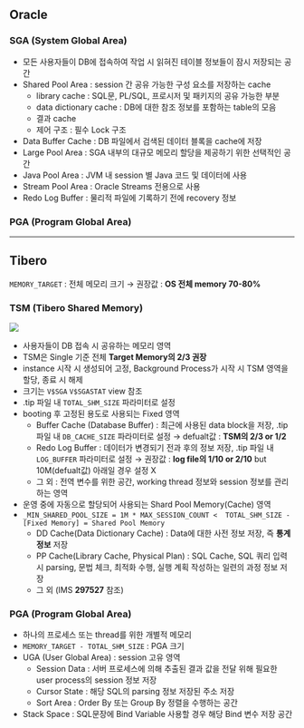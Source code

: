 ## Oracle
### SGA (System Global Area)
- 모든 사용자들이 DB에 접속하여 작업 시 읽혀진 테이블 정보들이 잠시 저장되는 공간
- Shared Pool Area : session 간 공유 가능한 구성 요소를 저장하는 cache
  - library cache : SQL문, PL/SQL, 프로시저 및 패키지의 공유 가능한 부분
  - data dictionary cache : DB에 대한 참조 정보를 포함하는 table의 모음
  - 결과 cache
  - 제어 구조 :  필수 Lock 구조
- Data Buffer Cache : DB 파일에서 검색된 데이터 블록을 cache에 저장
- Large Pool Area : SGA 내부의 대규모 메모리 할당을 제공하기 위한 선택적인 공간
- Java Pool Area : JVM 내 session 별 Java 코드 및 데이터에 사용
- Stream Pool Area : Oracle Streams 전용으로 사용
- Redo Log Buffer : 물리적 파일에 기록하기 전에 recovery 정보
### PGA (Program Global Area)

---
## Tibero
`MEMORY_TARGET` : 전체 메모리 크기 → 권장값 : **OS 전체 memory 70-80%**
### TSM (Tibero Shared Memory)
![](https://prod-files-secure.s3.us-west-2.amazonaws.com/2e9f035b-3bba-4ce1-902b-03e8e4545fa2/50e74659-9cf4-4d7e-a1bb-37b94051050d/3.1_TSM.png?X-Amz-Algorithm=AWS4-HMAC-SHA256&X-Amz-Content-Sha256=UNSIGNED-PAYLOAD&X-Amz-Credential=ASIAZI2LB466TXWUZHRF%2F20251029%2Fus-west-2%2Fs3%2Faws4_request&X-Amz-Date=20251029T034724Z&X-Amz-Expires=3600&X-Amz-Security-Token=IQoJb3JpZ2luX2VjEBMaCXVzLXdlc3QtMiJGMEQCIBmaVSUXWta%2BOpc2eQUgo76ldQE7jykD0ogt954gn1OaAiAZP6ZTKrxjUdp0O%2B3Tj7gvweST6edLCc%2BBb8KZSDy4jSqIBAjM%2F%2F%2F%2F%2F%2F%2F%2F%2F%2F8BEAAaDDYzNzQyMzE4MzgwNSIML%2FAVGxwn%2BlUExsRUKtwD3gzXL3wqYEPq0LIT8kFQmlJaRVmrSMUjFDlbVmTHfj6eCPpK8DgSNl7coiHe6jqo6HiPYU8hSrw6s5%2FVbX3yXw8S5gDJRtAvYNJ%2BHhNcGO59stAZp3zIV0iXvSw2B5YPDd4b0usL1NgASUwxmis99dCBOzQy1VFNPAkyVHPggq9tZ8KIRAeABeg0mxE8fiqgwM8gXcVXEpsfKIbTP6VHFcSvtMbNwRtQd4cZjurOosPGLmwY0g2h8LJ3kbQ%2FqaFzpAgqu7pvp6AomXBIYxwLc7CyofdoR%2BtQRiA4%2BggHPBi6T4LHMdKU1JcYDHHj4ZVtjXzJ5fxw6Zthr7r4Awp53HCUgwX8PIYc1ird%2BfFu%2BFUiPu0fNVDmIUBHAWf7DkOUQQJh4eFUOPfeuUBmlUCJoS%2BJX%2BkdTCyVry1Ffm0L0OTtJVxw1Kf5dGYVXWzHgnCzsWn3WX%2BCPII2paCfjWV8vP8XrjyTL7q6172G1P%2FiJmJkUC2bNSiizH9PVSlylBxYdtg2b7YI8DyexxXyyO0syP1LxQU2RopbZ7AAu9heiPg0ow87JrDqlLJFpr6hFiJN29ZmQ3VlYZRXhx31nULBmJ3EUSNYAnEUCdlRRMcjs2HiZtXb4fYHKw%2FvcD4w%2B4SGyAY6pgEuOPdu3QK1APcoguda6Z%2BIJJp3Wcy8Ze2vyyGjmNy8clItDl5dV1Omft%2FmQiPICOIhpEIH6dXfI8w25ux7%2BaYAnQbptEHBa9g7kMXYL0Q7vX1XfJLaCbnEsN7DOxeMJPL0sUJBokkEVpGF1MNwN%2BmGmP%2BG4Ue7uzNPc%2BPd9HaG3xutsMcSufvxiOAgrCVVqolD8s7K%2B1SORVIUEFKhMncFHtphugPG&X-Amz-Signature=9cc5104a2e34d435170613f3eddbf9b1faf82d25eefc1a2a8d3f0456f1545c50&X-Amz-SignedHeaders=host&x-amz-checksum-mode=ENABLED&x-id=GetObject)
- 사용자들이 DB 접속 시 공유하는 메모리 영역
- TSM은 Single 기준 전체 **Target Memory의 2/3 권장**
- instance 시작 시 생성되어 고정, Background Process가 시작 시 TSM 영역을 할당, 종료 시 해제
- 크기는 `V$SGA` `V$SGASTAT` view 참조
- .tip 파일 내 `TOTAL_SHM_SIZE` 파라미터로 설정
- booting 후 고정된 용도로 사용되는 Fixed 영역
  - Buffer Cache (Database Buffer) : 최근에 사용된 data block을 저장, .tip 파일 내 `DB_CACHE_SIZE` 파라미터로 설정 → defualt값 : **TSM의 2/3 or 1/2**
  - Redo Log Buffer : 데이터가 변경되기 전과 후의 정보 저장, .tip 파일 내 `LOG_BUFFER` 파라미터로 설정 → 권장값 : **log file의 1/10 or 2/10** but 10M(defualt값) 아래일 경우 설정 X
  - 그 외 : 전역 변수를 위한 공간, working thread 정보와 session 정보를 관리하는 영역
- 운영 중에 자동으로 할당되어 사용되는 Shard Pool Memory(Cache) 영역
- `_MIN_SHARED_POOL_SIZE = 1M * MAX_SESSION_COUNT <  TOTAL_SHM_SIZE - [Fixed Memory] = Shared Pool Memory`
  - DD Cache(Data Dictionary Cache) : Data에 대한 사전 정보 저장, 즉 **통계정보** 저장 
  - PP Cache(Library Cache, Physical Plan) : SQL Cache, SQL 쿼리 입력 시 parsing, 문법 체크, 최적화 수행, 실행 계획 작성하는 일련의 과정 정보 저장
  - 그 외  (IMS **297527** 참조)
### PGA (Program Global Area)
- 하나의 프로세스 또는 thread를 위한 개별적 메모리
- `MEMORY_TARGET - TOTAL_SHM_SIZE` : PGA 크기
- UGA (User Global Area) : session 고유 영역
  - Session Data : 서버 프로세스에 의해 추출된 결과 값을 전달 위해 필요한 user process의 session 정보 저장
  - Cursor State : 해당 SQL의 parsing 정보 저장된 주소 저장
  - Sort Area : Order By 또는 Group By 정렬을 수행하는 공간
- Stack Space : SQL문장에 Bind Variable 사용할 경우 해당 Bind 변수 저장 공간

